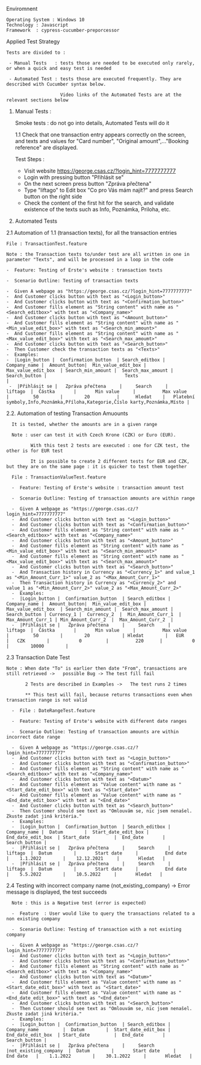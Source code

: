 Enviromnent 

    Operating System : Windows 10
    Technology : Javascript
    Framework  : cypress-cucumber-preporcessor
    

      
Applied Test Strategy

    Tests are divided to : 

     - Manual Tests   : tests those are needed to be executed only rarely, or when a quick and easy test is needed
 
     - Automated Test : tests those are executed frequently. They are described with Cucumber syntax below.
     
                        Video links of the Automated Tests are at the relevant sections below


1. Manual Tests : 

    Smoke tests : do not go into details, Automated Tests will do it
    
    1.1   Check that one transaction entry appears correctly on the screen, and texts and values for "Card number", "Original amount",..."Booking             reference" are displayed.

    Test Steps : 
    -  Visit website https://george.csas.cz/?login_hint=7777777777 
    -  Login with pressing button "Přihlásit se"
    -  On the next screen press button "Zpráva přečtena"
    -  Type "liftago" to Edit box "Co pro Vás mám najít?" and press Search button on the right side 
    -  Check the content of the first hit for the search, and validate existence of the texts such as Info, Poznámka, Priloha, etc.
                 
2. Automated Tests

2.1  Automation of 1.1 (transaction texts), for all the transaction entries

    File : TransactionTest.feature

    Note : the Transaction texts to/under test are all written in one in parameter "Texts", and will be processed in a loop in the code

    -  Feature: Testing of Erste's website : transaction texts

    -  Scenario Outline: Testing of transaction texts
      
    -  Given A webpage as "https://george.csas.cz/?login_hint=7777777777"
    -  And Customer clicks button with text as "<Login_button>"
    -  And Customer clicks button with text as "<Confirmation_button>"
    -  And Customer fills element as "String content" with name as "<Search_editbox>" with text as "<Company_name>"
    -  And Customer clicks button with text as "<Amount_button>"
    -  And Customer fills element as "String content" with name as "<Min_value_edit_box>" with text as "<Search_min_amount>"
    -  And Customer fills element as "String content" with name as "<Max_value_edit_box>" with text as "<Search_max_amoumt>"
    -  And Customer clicks button with text as "<Search_button>"
    -  Then Customer check the transaction texts as "<Texts>"
    -  Examples:
    -  |Login_button |  Confirmation_button  | Search_editbox | Company_name |  Amount_button|  Min_value_edit_box |  Max_value_edit_box  | Search_min_amount |  Search_max_amount |  Search_button |                             Texts                                                   |
     -  |Přihlásit se |   Zpráva přečtena     |     Search     |     liftago  |  Částka       |       Min value     |          Max value   |         50        |        20          |      Hledat    |   Platební symboly,Info,Poznámka,Příloha,Kategorie,Číslo karty,Poznámka,Místo |
   

2.2. Automation of testing Transaction Amuounts
      
      It is tested, whether the amounts are in a given range
      
      Note : user can test it with Czech Krone (CZK) or Euro (EUR). 
      
             With this test 2 tests are executed : one for CZK test, the other is for EUR test
      
             It is possible to create 2 different tests for EUR and CZK, but they are on the same page : it is quicker to test them together
      
      File : TransactionValueTest.feature
      
      -  Feature: Testing of Erste's website : transaction amount test

      -  Scenario Outline: Testing of transaction amounts are within range
      
      -  Given A webpage as "https://george.csas.cz/?login_hint=7777777777"
      -  And Customer clicks button with text as "<Login_button>"
      -  And Customer clicks button with text as "<Confirmation_button>"
      -  And Customer fills element as "String content" with name as "<Search_editbox>" with text as "<Company_name>"
      -  And Customer clicks button with text as "<Amount_button>"
      -  And Customer fills element as "String content" with name as "<Min_value_edit_box>" with text as "<Search_min_amount>"
      -  And Customer fills element as "String content" with name as "<Max_value_edit_box>" with text as "<Search_max_amount>"
      -  And Customer clicks button with text as "<Search_button>"
      -  And Transaction history in Currency as "<Currency_1>" and value_1 as "<Min_Amount_Curr_1>" value_2 as "<Max_Amount_Curr_1>"
      -  Then Transaction history in Currency as "<Currency_2>" and value_1 as "<Min_Amount_Curr_2>" value_2 as "<Max_Amount_Curr_2>"
      -  Examples:
      -  |Login_button |  Confirmation_button  | Search_editbox | Company_name |  Amount_button|  Min_value_edit_box |  Max_value_edit_box  | Search_min_amount |  Search_max_amount |  Search_button | Currency_1 |  Currency_2  |  Min_Amount_Curr_1  | Max_Amount_Curr_1 | Min_Amount_Curr_2  |  Max_Amount_Curr_2  |
      -  |Přihlásit se |   Zpráva přečtena     |     Search     |     liftago  |  Částka       |       Min value     |          Max value   |         50        |        20            | Hledat        |   EUR      |   CZK        |           0         |          220      |           0        |        10000        |
      
      
 2.3 Transaction Date Test

    Note : When date "To" is earlier then date "From", transactions are still retrieved ->   possible Bug -> The test fill fail
      
           2 Tests are described in Examples ->   The test runs 2 times

           ** This test will fail, because returns transactions even when transaction range is not valid
      
      -  File : DateRangeTest.feature  
      
      -  Feature: Testing of Erste's website with different date ranges

      -  Scenario Outline: Testing of transaction amounts are within incorrect date range      
      
      -  Given A webpage as "https://george.csas.cz/?login_hint=7777777777"
      -  And Customer clicks button with text as "<Login_button>"
      -  And Customer clicks button with text as "<Confirmation_button>"
      -  And Customer fills element as "String content" with name as "<Search_editbox>" with text as "<Company_name>"
      -  And Customer clicks button with text as "<Datum>"
      -  And Customer fills element as "Value content" with name as "<Start_date_edit_box>" with text as "<Start_date>"
      -  And Customer fills element as "Value content" with name as "<End_date_edit_box>" with text as "<End_date>"
      -  And Customer clicks button with text as "<Search_button>"
      -  Then Customer should see text as "Omlouvám se, nic jsem nenašel. Zkuste zadat jiná kritéria."
      -  Examples:
      -  |Login_button |  Confirmation_button  | Search_editbox | Company_name |  Datum        |  Start_date_edit_box |  End_date_edit_box  | Start_date         |  End_date       |  Search_button |   
      -  |Přihlásit se |   Zpráva přečtena     |     Search     |     liftago  |  Datum        |       Start date     |          End date   |    1.1.2022        |    12.12.2021     |       Hledat   | 
      -  |Přihlásit se |   Zpráva přečtena     |     Search     |     liftago  |  Datum        |       Start date     |          End date   |    5.5.2022        |    10.5.2022     |       Hledat   | 
         
2.4 Testing with incorrect company name (not_existing_company)  -> Error message is displayed, the test succeeds
      
      Note : this is a Negative test (error is expected)
      
      -  Feature  : User would like to query the transactions related to a non existing company
      
      -  Scenario Outline: Testing of transaction with a not existing company          
      
      -  Given A webpage as "https://george.csas.cz/?login_hint=7777777777"      
      -  And Customer clicks button with text as "<Login_button>"
      -  And Customer clicks button with text as "<Confirmation_button>"
      -  And Customer fills element as "String content" with name as "<Search_editbox>" with text as "<Company_name>"
      -  And Customer clicks button with text as "<Datum>"
      -  And Customer fills element as "Value content" with name as "<Start_date_edit_box>" with text as "<Start_date>"
      -  And Customer fills element as "Value content" with name as "<End_date_edit_box>" with text as "<End_date>"
      -  And Customer clicks button with text as "<Search_button>"
      -  Then Customer should see text as "Omlouvám se, nic jsem nenašel. Zkuste zadat jiná kritéria."
      -  Examples:
      -  |Login_button |  Confirmation_button  | Search_editbox | Company_name         |  Datum        |  Start_date_edit_box |  End_date_edit_box  | Start_date         |  End_date       |  Search_button |   
      -  |Přihlásit se |   Zpráva přečtena     |     Search     |not_existing_company  |  Datum        |       Start date     |          End date   |    1.1.2022        |    30.1.2022     |       Hledat   | 
      
      
     
      


    
